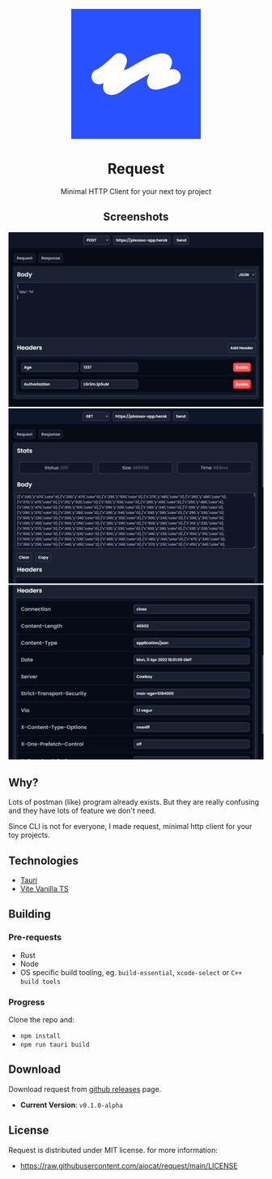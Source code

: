 <div align="center">

![Logo](/assets/logo.png)
# Request
Minimal HTTP Client for your next toy project
## Screenshots
![s1](/assets/ss1.png)
![s2](/assets/ss2.png)
![s3](/assets/ss3.png)

</div>

## Why?
Lots of postman (like) program already exists. But they are really confusing and they have lots of feature we don't need. 

Since CLI is not for everyone, I made request, minimal http client for your toy projects.


## Technologies
- [Tauri](https://tauri.studio/)
- [Vite Vanilla TS](https://vitejs.dev/)

## Building
### Pre-requests
- Rust
- Node
- OS specific build tooling, eg. `build-essential`, `xcode-select` or `C++ build tools`

### Progress
Clone the repo and:
- `npm install`
- `npm run tauri build`

## Download
Download request from [github releases](https://github.com/aiocat/request/releases/latest) page.
- **Current Version**: `v0.1.0-alpha`
## License
Request is distributed under MIT license. for more information:
- https://raw.githubusercontent.com/aiocat/request/main/LICENSE